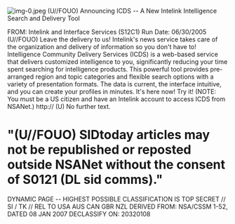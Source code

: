![img-0.jpeg](img-0.jpeg)
(U//FOUO) Announcing ICDS -- A New Intelink Intelligence Search and Delivery Tool

FROM: Intelink and Interface Services (S12C1)
Run Date: 06/30/2005
(U//FOUO) Leave the delivery to us! Intelink's news service takes care of the organization and delivery of information so you don't have to! Intelligence Community Delivery Services (ICDS) is a web-based service that delivers customized intelligence to you, significantly reducing your time spent searching for intelligence products. This powerful tool provides pre-arranged region and topic categories and flexible search options with a variety of presentation formats. The data is current, the interface intuitive, and you can create your profiles in minutes. It's here now! Try it!
(NOTE: You must be a US citizen and have an Intelink account to access ICDS from NSANet.)
http://
(U) No further text.

# "(U//FOUO) SIDtoday articles may not be republished or reposted outside NSANet without the consent of S0121 (DL sid comms)." 

DYNAMIC PAGE -- HIGHEST POSSIBLE CLASSIFICATION IS TOP SECRET // SI / TK // REL TO USA AUS CAN GBR NZL DERIVED FROM: NSA/CSSM 1-52, DATED 08 JAN 2007 DECLASSIFY ON: 20320108
